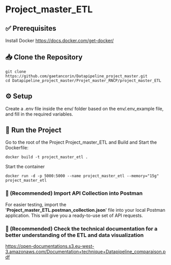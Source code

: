 # Project_master_ETL

## ✅ Prerequisites
Install Docker https://docs.docker.com/get-docker/

## 📥 Clone the Repository
```
git clone https://github.com/gaetancorin/Datapipeline_project_master.git
cd Datapipeline_project_master/Projet_master_RNCP/project_master_ETL
```


## ⚙️ Setup
Create a .env file inside the env/ folder based on the env/.env_example file, and fill in the required variables.

## 🚀 Run the Project
Go to the root of the Project Project_master_ETL and
Build and Start the Dockerfile:
```
docker build -t project_master_etl .
```
Start the container
```
docker run -d -p 5000:5000 --name project_master_etl --memory="15g" project_master_etl
```

### 📮 (Recommended) Import API Collection into Postman
For easier testing, import the '**Project_master_ETL.postman_collection.json**' file into your local Postman application.
This will give you a ready-to-use set of API requests.

### 📮 (Recommended) Check the technical documentation for a better understanding of the ETL and data visualization
https://open-documentations.s3.eu-west-3.amazonaws.com/Documentation+technique+Datapipeline_comparaison.pdf
